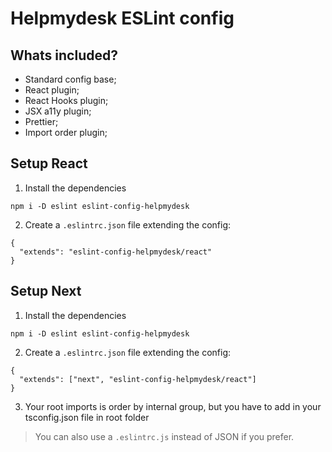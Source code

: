 # Helpmydesk ESLint config

## Whats included?

- Standard config base;
- React plugin;
- React Hooks plugin;
- JSX a11y plugin;
- Prettier;
- Import order plugin;

## Setup React

1. Install the dependencies
```
npm i -D eslint eslint-config-helpmydesk
```

2. Create a `.eslintrc.json` file extending the config:
```
{
  "extends": "eslint-config-helpmydesk/react"
}
```

## Setup Next

1. Install the dependencies
```
npm i -D eslint eslint-config-helpmydesk
```

2. Create a `.eslintrc.json` file extending the config:
```
{
  "extends": ["next", "eslint-config-helpmydesk/react"]
}
```

3. Your root imports is order by internal group, but you have to add in your tsconfig.json file in root folder

> You can also use a `.eslintrc.js` instead of JSON if you prefer.
